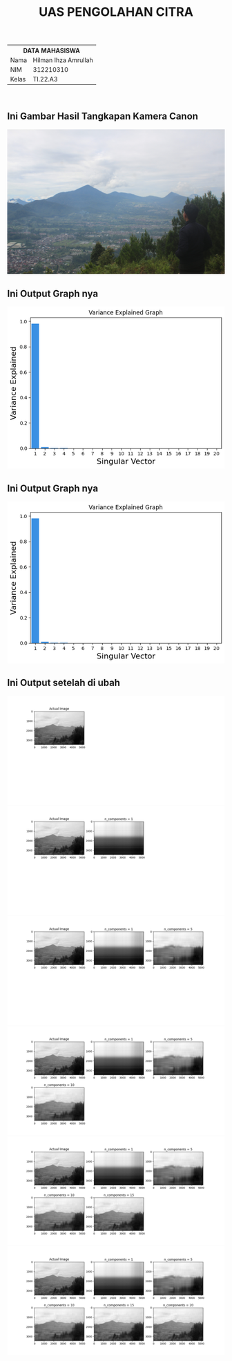 <h1><p align="center"> UAS PENGOLAHAN CITRA</h1><br>

<table align="center">
  <tr>
    <th colspan="2">DATA MAHASISWA</th>
  </tr>
  <tr>
    <td>Nama</td>
    <td>Hilman Ihza Amrullah</td>
  </tr>
  <tr>
    <td>NIM</td>
    <td>312210310</td>
  </tr>
  <tr>
    <td>Kelas</td>
    <td>TI.22.A3</td>
  </tr>
</table>
<br>
<h2>Ini Gambar Hasil Tangkapan Kamera Canon</h2>

![Output latihan](gambar/pemandangan.jpg)
<br>
<h2>Ini Output Graph nya</h2>

![Output latihan](output_images/output.png)
<br>
<h2>Ini Output Graph nya</h2>

![Output latihan](output_images/output.png)
<br>
<h2>Ini Output setelah di ubah</h2>

![Output latihan](output_images/1.png)
<br>
![Output latihan](output_images/2.png)
<br>
![Output latihan](output_images/3.png)
<br>
![Output latihan](output_images/4.png)
<br>
![Output latihan](output_images/5.png)
<br>
![Output latihan](output_images/6.png)
